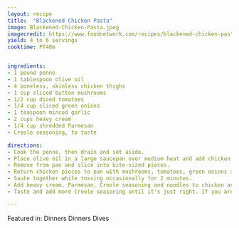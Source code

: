 ```yaml
---
layout: recipe
title:  "Blackened Chicken Pasta"
image: Blackened-Chicken-Pasta.jpeg
imagecredit: https://www.foodnetwork.com/recipes/blackened-chicken-pasta-8556476
yield: 4 to 6 servings
cooktime: PT40m


ingredients:
- 1 pound penne
- 1 tablespoon olive oil
- 4 boneless, skinless chicken thighs
- 1 cup sliced button mushrooms
- 1/2 cup diced tomatoes
- 1/4 cup sliced green onions
- 1 teaspoon minced garlic
- 2 cups heavy cream
- 1/4 cup shredded Parmesan
- Creole seasoning, to taste

directions:
- Cook the penne, then drain and set aside.
- Place olive oil in a large saucepan over medium heat and add chicken; cook until cooked through, turning chicken halfway through.
- Remove from pan and slice into bite-sized pieces. 
- Return chicken pieces to pan with mushrooms, tomatoes, green onions and minced garlic.
- Saute together while tossing occasionally for 2 minutes. 
- Add heavy cream, Parmesan, Creole seasoning and noodles to chicken and vegetables and cook, stirring frequently to heat noodles and melt cheese. 
- Taste and add more Creole seasoning until it's just right. If you are brave enough to toss all the ingredients in the pan, do it! 

---
```


Featured in: Dinners Dinners Dives